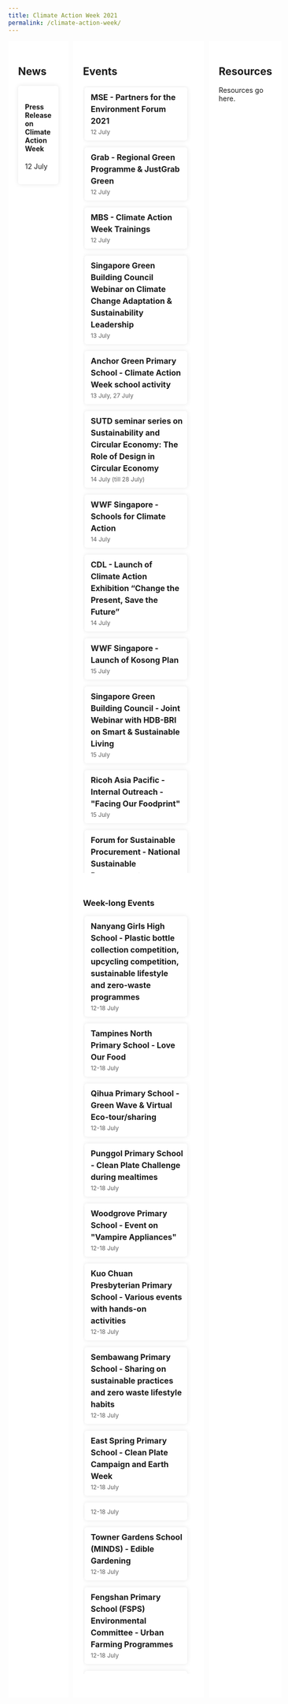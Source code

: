 ```yaml
---
title: Climate Action Week 2021
permalink: /climate-action-week/
---
```


<style>

/* Red #EF3F22, Teal #02B499, Skydark blue #234F71 */

/* Start of offsetting margin to clear space */
.col.is-offset-2, .col.is-offset-2-tablet {
    margin-left: 0;
}

.col.is-8, .col.is-8-tablet {
    flex: 0%;
}
/* End of offsetting margin to clear space */



.grid {
  display: grid;
  gap: 10px;
  grid-template-columns: 2fr 4fr 1fr;
}

.grid h2 {
  /* color: black; */
}
.main {
  background: white;
}

.side {
  background: white;
}

.overflow-container {
  height: 40vh;
  overflow: auto;
  margin-bottom: 2em;
}

.main,
.side {
  padding: 20px;
  border-radius: 5px
  margin: 10px 10px;
}



/* Cards */

.card-news {
  overflow: hidden;
  /* height: 200px; */
  background: white;
  box-shadow: 0 0 10px rgba(0,0,0,0.1);
  display: flex;
  border-radius: 5px;
  align-items: center;
  padding: 1em;
  max-width: 40vh;
}

.card-event {
  overflow: hidden;
  height: auto;
  background: white;
  box-shadow: 0 0 10px rgba(0,0,0,0.1);
  display: flex;
  border-radius: 5px;
  align-items: center;
  margin: 0.2em 1em 1em 0.2em;
}

.card-event img {
  height: 100%;
  width: 80px;
  object-fit: cover;
  margin: 0px 10px 0px 0px;
}

.card-event h2 {
  font-size: 16px;
  font-weight: bold;
  margin: 0px 0px 0px 5px;
  line-height: 1.5;
}

.card-event p {
  font-size: 12px;
  line-height: 1.5;
  opacity: .7;
  margin: 2px 0px 0px 5px;
}

.card-event .card-event-infos {
  padding: 8px;
}

.card-banner {
  background-size: cover;
  background-position: center;
  height: 180px;
  display: flex;
  justify-content: center;
  align-items: center;
  color: white;
  font-size: 24px;
  font-weight: bold;
  text-shadow: 1px 1px 3px rgba(0,0,0,0.2);
  border-radius: 5px;
  box-shadow: 0 0 15px rgba(0,0,0,0.2);
}

@media(max-width: 600px){
  .grid {
    grid-template-columns: 1fr;
  }
}

</style>

<!-- <img src="/images/infopic-1.svg" alt="" style="max-width:30vh; margin-top:20px"/> -->
<div class="grid">
<!-- 
<div class="card-banner" style="background-image: linear-gradient(rgba(0,0,0,0.3), rgba(0,0,0,0.3)), url(../images/ecp.jpg)">
  Climate Action Week 2021 is all about the  ..... you know
</div> -->

<!-- NEWS -->

  <article class="main">
    <h2>News</h2>
      <div class="card-news">
        <div class="card-event-infos">
          <h4>Press Release on Climate Action Week </h4>
            <p>12 July</p>
        </div>
      </div>
  </article>

<!-- EVENTS -->

  <section class="side">
    <h2>Events</h2>
      <div class="overflow-container">
        <div class="card-event">
          <!-- <img src="https://raw.githubusercontent.com/lewagon/fullstack-images/master/uikit/skateboard.jpg" /> -->
          <div class="card-event-infos">
            <h2>MSE - Partners for the Environment Forum 2021</h2>
              <p>12 July</p>
          </div>
        </div>
        <div class="card-event">
          <!-- <img src="https://raw.githubusercontent.com/lewagon/fullstack-images/master/uikit/skateboard.jpg" /> -->
          <div class="card-event-infos">
            <h2>Grab - Regional Green Programme & JustGrab Green</h2>
              <p>12 July</p>
          </div>
        </div>
        <div class="card-event">
          <!-- <img src="https://raw.githubusercontent.com/lewagon/fullstack-images/master/uikit/skateboard.jpg" /> -->
          <div class="card-event-infos">
            <h2>MBS - Climate Action Week Trainings</h2>
              <p>12 July</p>
          </div>
        </div>
        <div class="card-event">
          <!-- <img src="https://raw.githubusercontent.com/lewagon/fullstack-images/master/uikit/skateboard.jpg" /> -->
          <div class="card-event-infos">
            <h2>Singapore Green Building Council Webinar on Climate Change Adaptation & Sustainability Leadership</h2>
              <p>13 July</p>
          </div>
        </div>
        <div class="card-event">
          <!-- <img src="https://raw.githubusercontent.com/lewagon/fullstack-images/master/uikit/skateboard.jpg" /> -->
          <div class="card-event-infos">
            <h2>Anchor Green Primary School - Climate Action Week school activity</h2>
              <p>13 July, 27 July</p>
          </div>
        </div>
        <div class="card-event">
          <!-- <img src="https://raw.githubusercontent.com/lewagon/fullstack-images/master/uikit/skateboard.jpg" /> -->
          <div class="card-event-infos">
            <h2>SUTD seminar series on Sustainability and Circular Economy: The Role of Design in Circular Economy</h2>
              <p>14 July (till 28 July)</p>
          </div>
        </div>
        <div class="card-event">
          <!-- <img src="https://raw.githubusercontent.com/lewagon/fullstack-images/master/uikit/skateboard.jpg" /> -->
          <div class="card-event-infos">
            <h2>WWF Singapore - Schools for Climate Action</h2>
              <p>14 July</p>
          </div>
        </div>
        <div class="card-event">
          <!-- <img src="https://raw.githubusercontent.com/lewagon/fullstack-images/master/uikit/skateboard.jpg" /> -->
          <div class="card-event-infos">
            <h2>CDL - Launch of Climate Action Exhibition “Change the Present, Save the Future”</h2>
              <p>14 July</p>
          </div>
        </div>
        <div class="card-event">
          <!-- <img src="https://raw.githubusercontent.com/lewagon/fullstack-images/master/uikit/skateboard.jpg" /> -->
          <div class="card-event-infos">
            <h2>WWF Singapore - Launch of Kosong Plan</h2>
              <p>15 July</p>
          </div>
        </div>
        <div class="card-event">
          <!-- <img src="https://raw.githubusercontent.com/lewagon/fullstack-images/master/uikit/skateboard.jpg" /> -->
          <div class="card-event-infos">
            <h2>Singapore Green Building Council - Joint Webinar with HDB-BRI on Smart & Sustainable Living</h2>
              <p>15 July</p>
          </div>
        </div>
        <div class="card-event">
          <!-- <img src="https://raw.githubusercontent.com/lewagon/fullstack-images/master/uikit/skateboard.jpg" /> -->
          <div class="card-event-infos">
            <h2>Ricoh Asia Pacific - Internal Outreach - "Facing Our Foodprint"</h2>
              <p>15 July</p>
          </div>
        </div>
        <div class="card-event">
          <!-- <img src="https://raw.githubusercontent.com/lewagon/fullstack-images/master/uikit/skateboard.jpg" /> -->
          <div class="card-event-infos">
            <h2>Forum for Sustainable Procurement - National Sustainable Procurement Roundtable (DBS, Mandai Park Holdings, Singtel and Starhub)</h2>
              <p>16 July</p>
          </div>
        </div>
        <div class="card-event">
          <!-- <img src="https://raw.githubusercontent.com/lewagon/fullstack-images/master/uikit/skateboard.jpg" /> -->
          <div class="card-event-infos">
            <h2>Energy Studies Institute, NUS - Singapore Green Plan 2030 Conversation</h2>
              <p>16 July</p>
          </div>
        </div>
        <div class="card-event">
          <!-- <img src="https://raw.githubusercontent.com/lewagon/fullstack-images/master/uikit/skateboard.jpg" /> -->
          <div class="card-event-infos">
            <h2></h2>
              <p>16 July</p>
          </div>
        </div>
        <div class="card-event">
          <img src="https://yt3.ggpht.com/ytc/AAUvwnh3VHRdrowiLggEd2nIYqfFzYNwnkBF7iSTznem=s900-c-k-c0x00ffffff-no-rj" />
          <div class="card-event-infos">
            <h2>NTU Earth Observatory of Singapore - ‘Ask a Scientist: Climate Change and Nature-Based Solutions</h2>
              <p>16 July</p>
          </div>
        </div>
        <div class="card-event">
          <!-- <img src="https://raw.githubusercontent.com/lewagon/fullstack-images/master/uikit/skateboard.jpg" /> -->
          <div class="card-event-infos">
            <h2>Fengshan Primary School Environmental Committee - "Adopt an edible plant"</h2>
              <p>16 July</p>
          </div>
        </div>
        <div class="card-event">
          <!-- <img src="https://raw.githubusercontent.com/lewagon/fullstack-images/master/uikit/skateboard.jpg" /> -->
          <div class="card-event-infos">
            <h2>Secondsguru - "Can I be a changemaker?" Real stories from current times</h2>
              <p>17 July</p>
          </div>
        </div>
        <div class="card-event">
          <!-- <img src="https://raw.githubusercontent.com/lewagon/fullstack-images/master/uikit/skateboard.jpg" /> -->
          <div class="card-event-infos">
            <h2>The Eco-Statement - Game of Recycling - A game-based workshop on recycling</h2>
              <p>17 July</p>
          </div>
        </div>
        <div class="card-event">
          <!-- <img src="https://raw.githubusercontent.com/lewagon/fullstack-images/master/uikit/skateboard.jpg" /> -->
          <div class="card-event-infos">
            <h2>Temasek Poly Green Interest Student Group & Rivervale Court Residents’ Network - Workshop on upcycling</h2>
              <p>17 July</p>
          </div>
        </div>
        <div class="card-event">
          <!-- <img src="https://raw.githubusercontent.com/lewagon/fullstack-images/master/uikit/skateboard.jpg" /> -->
          <div class="card-event-infos">
            <h2>Earth 300 - Earth 300 Initiative online conference</h2>
              <p>17 July</p>
          </div>
        </div>
        <div class="card-event">
          <!-- <img src="https://raw.githubusercontent.com/lewagon/fullstack-images/master/uikit/skateboard.jpg" /> -->
          <div class="card-event-infos">
            <h2>Singapore Youth for Climate Action - "A Voice for Mother Nature" online event</h2>
              <p>17 July</p>
          </div>
        </div>
        </div>
        <!-- SECOND OVERFLOW FOR WEEK-LONG EVENTS -->
          <div class="overflow-container">
          <h3>Week-long Events</h3>
          <div class="card-event">
            <!-- <img src="https://raw.githubusercontent.com/lewagon/fullstack-images/master/uikit/skateboard.jpg" /> -->
            <div class="card-event-infos">
              <h2>Nanyang Girls High School - Plastic bottle collection competition, upcycling competition, sustainable lifestyle and zero-waste programmes</h2>
                <p>12-18 July</p>
            </div>
          </div>
          <div class="card-event">
            <!-- <img src="https://raw.githubusercontent.com/lewagon/fullstack-images/master/uikit/skateboard.jpg" /> -->
            <div class="card-event-infos">
              <h2>Tampines North Primary School - Love Our Food</h2>
                <p>12-18 July</p>
            </div>
          </div>
          <div class="card-event">
            <!-- <img src="https://raw.githubusercontent.com/lewagon/fullstack-images/master/uikit/skateboard.jpg" /> -->
            <div class="card-event-infos">
              <h2>Qihua Primary School - Green Wave & Virtual Eco-tour/sharing</h2>
                <p>12-18 July</p>
            </div>
          </div>
          <div class="card-event">
            <!-- <img src="https://raw.githubusercontent.com/lewagon/fullstack-images/master/uikit/skateboard.jpg" /> -->
            <div class="card-event-infos">
              <h2>Punggol Primary School - Clean Plate Challenge during mealtimes</h2>
                <p>12-18 July</p>
            </div>
          </div>
          <div class="card-event">
            <!-- <img src="https://raw.githubusercontent.com/lewagon/fullstack-images/master/uikit/skateboard.jpg" /> -->
            <div class="card-event-infos">
              <h2>Woodgrove Primary School - Event on "Vampire Appliances"</h2>
                <p>12-18 July</p>
            </div>
          </div>
          <div class="card-event">
            <!-- <img src="https://raw.githubusercontent.com/lewagon/fullstack-images/master/uikit/skateboard.jpg" /> -->
            <div class="card-event-infos">
              <h2>Kuo Chuan Presbyterian Primary School - Various events with hands-on activities</h2>
                <p>12-18 July</p>
            </div>
          </div>
          <div class="card-event">
            <!-- <img src="https://raw.githubusercontent.com/lewagon/fullstack-images/master/uikit/skateboard.jpg" /> -->
            <div class="card-event-infos">
              <h2>Sembawang Primary School - Sharing on sustainable practices and zero waste lifestyle habits </h2>
                <p>12-18 July</p>
            </div>
          </div>
          <div class="card-event">
            <!-- <img src="https://raw.githubusercontent.com/lewagon/fullstack-images/master/uikit/skateboard.jpg" /> -->
            <div class="card-event-infos">
              <h2>East Spring Primary School - Clean Plate Campaign and Earth Week</h2>
                <p>12-18 July</p>
            </div>
          </div>
          <div class="card-event">
            <!-- <img src="https://raw.githubusercontent.com/lewagon/fullstack-images/master/uikit/skateboard.jpg" /> -->
            <div class="card-event-infos">
              <h2></h2>
                <p>12-18 July</p>
            </div>
          </div>
          <div class="card-event">
            <!-- <img src="https://raw.githubusercontent.com/lewagon/fullstack-images/master/uikit/skateboard.jpg" /> -->
            <div class="card-event-infos">
              <h2>Towner Gardens School (MINDS) - Edible Gardening</h2>
                <p>12-18 July</p>
            </div>
          </div>
          <div class="card-event">
            <!-- <img src="https://raw.githubusercontent.com/lewagon/fullstack-images/master/uikit/skateboard.jpg" /> -->
            <div class="card-event-infos">
              <h2>Fengshan Primary School (FSPS) Environmental Committee - Urban Farming Programmes</h2>
                <p>12-18 July</p>
            </div>
          </div>
          <div class="card-event">
            <!-- <img src="https://raw.githubusercontent.com/lewagon/fullstack-images/master/uikit/skateboard.jpg" /> -->
            <div class="card-event-infos">
              <h2>Ai Tong School - Climate Action Wall</h2>
                <p>12-18 July</p>
            </div>
          </div>
          <div class="card-event">
            <!-- <img src="https://raw.githubusercontent.com/lewagon/fullstack-images/master/uikit/skateboard.jpg" /> -->
            <div class="card-event-infos">
              <h2>Republic Polytechnic - Sustainable Living - Reduce waste and consumption, Reverse Vending Machine</h2>
                <p>April - September 2021</p>
            </div>
          </div>
          <div class="card-event">
            <!-- <img src="https://raw.githubusercontent.com/lewagon/fullstack-images/master/uikit/skateboard.jpg" /> -->
            <div class="card-event-infos">
              <h2>South-West Community Development Council (SWCDC) - Cooking Class for Community Gardeners, Green Schools Assembly Skit, Energy Conservation Posters by Junior Environment Ambassadors</h2>
                <p>12-16 July</p>
            </div>
          </div>
          <div class="card-event">
            <!-- <img src="https://raw.githubusercontent.com/lewagon/fullstack-images/master/uikit/skateboard.jpg" /> -->
            <div class="card-event-infos">
              <h2>PA (MacPherson) & SembWaste - Cash-for-Trash Station for residents to bring down their recyclables</h2>
                <p>3 July (1st Saturday of every month)</p>
            </div>
          </div>
          <div class="card-event">
            <!-- <img src="https://raw.githubusercontent.com/lewagon/fullstack-images/master/uikit/skateboard.jpg" /> -->
            <div class="card-event-infos">
              <h2>Taman Jurong Youth Network - Taman Jurong Eco Series </h2>
                <p>1-30 July</p>
            </div>
          </div>
          <div class="card-event">
            <!-- <img src="https://raw.githubusercontent.com/lewagon/fullstack-images/master/uikit/skateboard.jpg" /> -->
            <div class="card-event-infos">
              <h2>Singapore Youth for Climate Action & Temasek Polytechnic student group campaigns - "Our Fight Against Dengue" & "Reducing Energy Consumption"</h2>
                <p>12-18 July</p>
            </div>
          </div>
          <div class="card-event">
            <!-- <img src="https://raw.githubusercontent.com/lewagon/fullstack-images/master/uikit/skateboard.jpg" /> -->
            <div class="card-event-infos">
              <h2>Just Dabao & SusGain - "Just Plant!" campaign on tree-planting and reforestation</h2>
                <p>From 12 July</p>
            </div>
          </div>
          <div class="card-event">
            <!-- <img src="https://raw.githubusercontent.com/lewagon/fullstack-images/master/uikit/skateboard.jpg" /> -->
            <div class="card-event-infos">
              <h2>Shimizu Corporation - Annual Tree Planting 2021 and "Bring Your Own" campaign</h2>
                <p>12-18 July</p>
            </div>
          </div>
          <div class="card-event">
            <!-- <img src="https://raw.githubusercontent.com/lewagon/fullstack-images/master/uikit/skateboard.jpg" /> -->
            <div class="card-event-infos">
              <h2>Singapore Green Building Council - Digital Activation for SGBC Green Homes Public Engagement Campaign</h2>
                <p>12-16 July</p>
            </div>
          </div>
          <div class="card-event">
            <!-- <img src="https://raw.githubusercontent.com/lewagon/fullstack-images/master/uikit/skateboard.jpg" /> -->
            <div class="card-event-infos">
              <h2>Ricoh Asia Pacific - Facing our Footprint - Social Media Outreach</h2>
                <p>5-25 July</p>
            </div>
          </div>
          <div class="card-event">
            <!-- <img src="https://raw.githubusercontent.com/lewagon/fullstack-images/master/uikit/skateboard.jpg" /> -->
            <div class="card-event-infos">
              <h2>Micron - Climate Action Week Campaign</h2>
                <p>12-18 July</p>
            </div>
          </div>
          <div class="card-event">
            <!-- <img src="https://raw.githubusercontent.com/lewagon/fullstack-images/master/uikit/skateboard.jpg" /> -->
            <div class="card-event-infos">
              <h2>The Ritz-Carlton, Millenia Singapore - Clean Plate Challenge</h2>
                <p>12-18 July</p>
            </div>
          </div>
          <div class="card-event">
            <!-- <img src="https://raw.githubusercontent.com/lewagon/fullstack-images/master/uikit/skateboard.jpg" /> -->
            <div class="card-event-infos">
              <h2>Novotel Hotel - Promotional Menu & Green deals</h2>
                <p>12-18 July</p>
            </div>
          </div>
          <div class="card-event">
            <!-- <img src="https://raw.githubusercontent.com/lewagon/fullstack-images/master/uikit/skateboard.jpg" /> -->
            <div class="card-event-infos">
              <h2>Swapaholic - Publishing of Textile Sustainability Report</h2>
                <p>12-18 July</p>
            </div>
          </div>
      </div>
              <!-- END OF SECOND OVERFLOW -->
  </section>

<!-- RESOURCES -->

   <section class="side">
    <h2>Resources</h2>
    <p>
      Resources go here.
    </p>
  </section>
</div>
